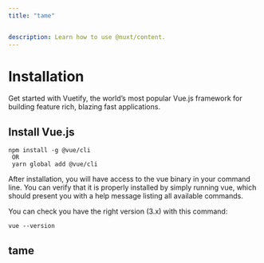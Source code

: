 ```yaml
---
title: "tame"


description: Learn how to use @nuxt/content.
---
```


# Installation

Get started with Vuetify, the world’s most popular Vue.js framework for building feature rich, blazing fast applications.

## Install Vue.js

```
npm install -g @vue/cli
 OR
 yarn global add @vue/cli
```

After installation, you will have access to the vue binary in your command line. You can verify that it is properly installed by simply running vue, which should present you with a help message listing all available commands.

You can check you have the right version (3.x) with this command:

```
vue --version
```

## tame

<!-- # BOS

Installation instructions goers here... -->
